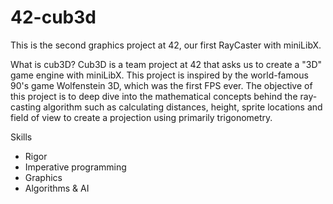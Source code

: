 # 42-cub3d

This is the second graphics project at 42, our first RayCaster with miniLibX.

What is cub3D?
Cub3D is a team project at 42 that asks us to create a "3D" game engine with miniLibX. This project is inspired by the world-famous 90's game Wolfenstein 3D, which was the first FPS ever. The objective of this project is to deep dive into the mathematical concepts behind the ray-casting algorithm such as calculating distances, height, sprite locations and field of view to create a projection using primarily trigonometry.

Skills
- Rigor
- Imperative programming
- Graphics
- Algorithms & AI
